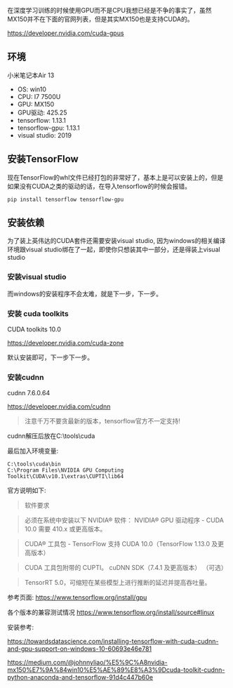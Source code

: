 在深度学习训练的时候使用GPU而不是CPU我想已经是不争的事实了，虽然MX150并不在下面的官网列表，但是其实MX150也是支持CUDA的。

https://developer.nvidia.com/cuda-gpus

## 环境
小米笔记本Air 13
- OS: win10
- CPU: I7 7500U
- GPU: MX150
- GPU驱动: 425.25
- tensorflow: 1.13.1
- tensorflow-gpu: 1.13.1
- visual studio: 2019

## 安装TensorFlow
现在TensorFlow的whl文件已经打包的非常好了，基本上是可以安装上的，但是如果没有CUDA之类的驱动的话，在导入tensorflow的时候会报错。
```
pip install tensorflow tensorflow-gpu
```

## 安装依赖
为了装上英伟达的CUDA套件还需要安装visual studio, 因为windows的相关编译环境跟visual studio绑在了一起，即使你只想装其中一部分，还是得装上visual studio

### 安装visual studio
而windows的安装程序不会太难，就是下一步，下一步。

### 安装 cuda toolkits
CUDA toolkits 10.0  

https://developer.nvidia.com/cuda-zone

默认安装即可，下一步下一步。


### 安装cudnn
cudnn 7.6.0.64

https://developer.nvidia.com/cudnn
> 注意千万不要贪最新的版本，tensorflow官方不一定支持!

cudnn解压后放在C:\tools\cuda

最后加入环境变量:

```
C:\tools\cuda\bin
C:\Program Files\NVIDIA GPU Computing Toolkit\CUDA\v10.1\extras\CUPTI\lib64
```

官方说明如下:
> 软件要求

> 必须在系统中安装以下 NVIDIA® 软件：
>NVIDIA® GPU 驱动程序 - CUDA 10.0 需要 410.x 或更高版本。

> CUDA® 工具包 - TensorFlow 支持 CUDA 10.0（TensorFlow 1.13.0 及更高版本）

> CUDA 工具包附带的 CUPTI。
cuDNN SDK（7.4.1 及更高版本）
（可选）

> TensorRT 5.0，可缩短在某些模型上进行推断的延迟并提高吞吐量。

参考页面:
https://www.tensorflow.org/install/gpu

各个版本的兼容测试情况
https://www.tensorflow.org/install/source#linux


安装参考: 

https://towardsdatascience.com/installing-tensorflow-with-cuda-cudnn-and-gpu-support-on-windows-10-60693e46e781

https://medium.com/@johnnyliao/%E5%9C%A8nvidia-mx150%E7%9A%84win10%E5%AE%89%E8%A3%9Dcuda-toolkit-cudnn-python-anaconda-and-tensorflow-91d4c447b60e
